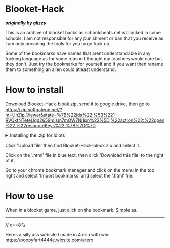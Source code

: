 # Blooket-Hack
**_originally by glizzy_**

This is an archive of blooket hacks as schoolcheats.net is blocked in some schools. I am not responsible for any punishment or ban that you receive as I am only providing the tools for you to go fuck up.

Some of the bookmarks have names that arent understandable in any fucking language as for some reason I thought my teachers would care but they don't. Just try the bookmarks for yourself and if you want then rename them to something an alien could atleast understand.

# How to install
Download Blooket-Hack-blook.zip, send it to google drive, then go to https://zip.softgateon.net/?m=UnZip_Viewer&state=%7B%22ids%22:%5B%221-RVQkfNTeteUgd2659mIsm7mQW7Nj1pn%22%5D,%22action%22:%22open%22,%22resourceKeys%22:%7B%7D%7D

<details><summary>Installing the .zip for idiots</summary>(Scroll up a bit and click 'Releases' on the right and then click 'Assets' and click on 'Source Code')</details>

Click 'Upload file' then find Blooket-Hack-blook.zip and select it.

Click on the '.html' file in blue text, then click 'Download this file' to the right of it.

Go to your chrome bookmark manager and click on the menu in the top right and select 'Import bookmarks' and select the '.html' file.

# How to use
When in a blooket game, just click on the bookmark. Simple as.
  ______
// c==8 \\\

Heres a silly ass website I made in 4 min with wix: https://poopyfart4444e.wixsite.com/aterx
